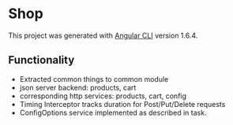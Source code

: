 # Shop

This project was generated with [Angular CLI](https://github.com/angular/angular-cli) version 1.6.4.

## Functionality
- Extracted common things to common module
- json server backend: products, cart
- corresponding http services: products, cart, config
- Timing Interceptor tracks duration for Post/Put/Delete requests
- ConfigOptions service implemented as described in task.
